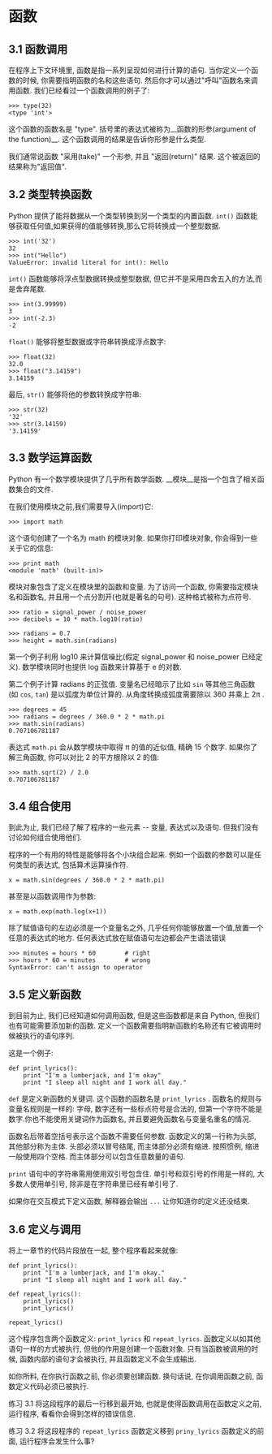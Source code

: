 # <a name="3-Functions"></a> 函数

## <a name="3.1-Function-calls"></a> 3.1 函数调用

在程序上下文环境里, 函数是指一系列呈现如何进行计算的语句. 当你定义一个函数的时候, 你需要指明函数的名和这些语句. 然后你才可以通过"呼叫"函数名来调用函数. 我们已经看过一个函数调用的例子了:

    >>> type(32)
    <type 'int'>

这个函数的函数名是 "type". 括号里的表达式被称为__函数的形参(argument of the function)__. 这个函数调用的结果是告诉你形参是什么类型. 

我们通常说函数 "采用(take)" 一个形参, 并且 "返回(return)" 结果. 这个被返回的结果称为"返回值".

## <a name="3.2-Type-conversion-functions"></a> 3.2 类型转换函数

Python 提供了能将数据从一个类型转换到另一个类型的内置函数. `int()` 函数能够获取任何值,如果获得的值能够转换,那么它将转换成一个整型数据.

    >>> int('32')
    32
    >>> int("Hello")
    ValueError: invalid literal for int(): Hello
    
`int()` 函数能够将浮点型数据转换成整型数据, 但它并不是采用四舍五入的方法,而是舍弃尾数.

    >>> int(3.99999)
    3
    >>> int(-2.3)
    -2
    
`float()` 能够将整型数据或字符串转换成浮点数字:

    >>> float(32)
    32.0
    >>> float("3.14159")
    3.14159
    
最后, `str()` 能够将他的参数转换成字符串:

    >>> str(32)
    '32'
    >>> str(3.14159)
    '3.14159'

## <a name="3.3-Math-functions"></a> 3.3 数学运算函数

Python 有一个数学模块提供了几乎所有数学函数. __模块__是指一个包含了相关函数集合的文件.

在我们使用模块之前,我们需要导入(import)它:

    >>> import math

这个语句创建了一个名为 math 的模块对象. 如果你打印模块对象, 你会得到一些关于它的信息:

    >>> print math
    <module 'math' (built-in)>

模块对象包含了定义在模块里的函数和变量. 为了访问一个函数, 你需要指定模块名和函数名, 并且用一个点分割开(也就是著名的句号). 这种格式被称为点符号.

    >>> ratio = signal_power / noise_power
    >>> decibels = 10 * math.log10(ratio)

    >>> radians = 0.7
    >>> height = math.sin(radians)

第一个例子利用 log10 来计算信噪比(假定 signal_power 和 noise_power 已经定义). 数学模块同时也提供 log 函数来计算基于 e 的对数.

第二个例子计算 radians 的正弦值. 变量名已经暗示了比如 `sin` 等其他三角函数(如 `cos`, `tan`) 是以弧度为单位计算的. 从角度转换成弧度需要除以 360 并乘上 2π .

    >>> degrees = 45
    >>> radians = degrees / 360.0 * 2 * math.pi
    >>> math.sin(radians)
    0.707106781187

表达式 `math.pi` 会从数学模块中取得 π 的值的近似值, 精确 15 个数字.
如果你了解三角函数, 你可以对比 2 的平方根除以 2 的值:

    >>> math.sqrt(2) / 2.0
    0.707106781187

## <a name="3.4-Composition"></a> 3.4 组合使用

到此为止, 我们已经了解了程序的一些元素 -- 变量, 表达式以及语句. 但我们没有讨论如何组合使用他们.

程序的一个有用的特性是能够将各个小块组合起来. 例如一个函数的参数可以是任何类型的表达式, 包括算术运算操作符.

    x = math.sin(degrees / 360.0 * 2 * math.pi)

甚至是以函数调用作为参数:

    x = math.exp(math.log(x+1))

除了赋值语句的左边必须是一个变量名之外, 几乎任何你能够放置一个值,放置一个任意的表达式的地方. 任何表达式放在赋值语句左边都会产生语法错误

    >>> minutes = hours * 60        # right
    >>> hours * 60 = minutes        # wrong
    SyntaxError: can't assign to operator

## <a name="3.5-Adding-new-functions"></a> 3.5 定义新函数

到目前为止, 我们已经知道如何调用函数, 但是这些函数都是来自 Python, 但我们也有可能需要添加新的函数. 定义一个函数需要指明新函数的名称还有它被调用时候被执行的语句序列. 

这是一个例子:

    def print_lyrics():
        print "I'm a lumberjack, and I'm okay"
        print "I sleep all night and I work all day."

`def` 是定义新函数的关键词. 这个函数的函数名是 `print_lyrics` . 函数名的规则与变量名规则是一样的: 字母, 数字还有一些标点符号是合法的, 但第一个字符不能是数字.你也不能使用关键词作为函数名, 并且要避免函数名与变量名重名的情况.

函数名后带着空括号表示这个函数不需要任何参数. 函数定义的第一行称为头部, 其他部分称为主体. 头部必须以冒号结尾, 而主体部分必须有缩进. 按照惯例, 缩进一般使用四个空格. 而主体部分可以包含任意数量的语句.

`print` 语句中的字符串需用使用双引号包含住. 单引号和双引号的作用是一样的, 大多数人使用单引号, 除非是在字符串里已经有单引号了.

如果你在交互模式下定义函数, 解释器会输出 `...` 让你知道你的定义还没结束.

## <a name="3.6-Definitions and uses"></a> 3.6 定义与调用

将上一章节的代码片段放在一起, 整个程序看起来就像:

    def print_lyrics():
        print "I'm a lumberjack, and I'm okay."
        print "I sleep all night and I work all day."

    def repeat_lyrics():
        print_lyrics()
        print_lyrics()

    repeat_lyrics()

这个程序包含两个函数定义: `print_lyrics` 和 `repeat_lyrics`. 函数定义以如其他语句一样的方式被执行, 但他的作用是创建一个函数对象. 只有当函数被调用的时候, 函数内部的语句才会被执行, 并且函数定义不会生成输出.

如你所料, 在你执行函数之前, 你必须要创建函数. 换句话说, 在你调用函数之前, 函数定义代码必须已被执行. 

练习 3.1 将这段程序的最后一行移到最开始, 也就是使得函数调用在函数定义之前, 运行程序, 看看你会得到怎样的错误信息.

练习 3.2 将这段程序的 `repeat_lyrics` 函数定义移到 `priny_lyrics` 函数定义的前面, 运行程序会发生什么事?